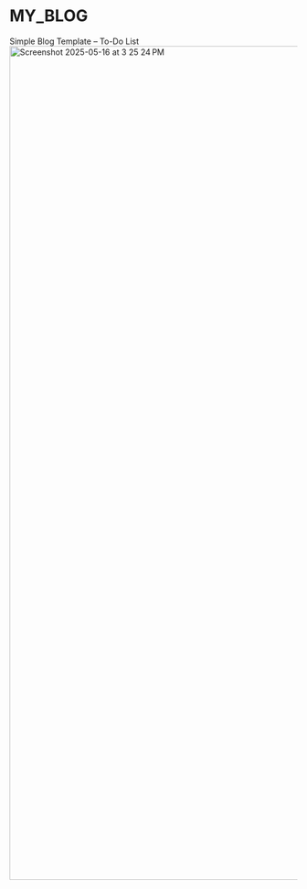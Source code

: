 # MY_BLOG
Simple Blog Template – To-Do List
<img width="1460" alt="Screenshot 2025-05-16 at 3 25 24 PM" src="https://github.com/user-attachments/assets/398ea2ec-8174-45a3-9856-6dba4ee46d98" />
